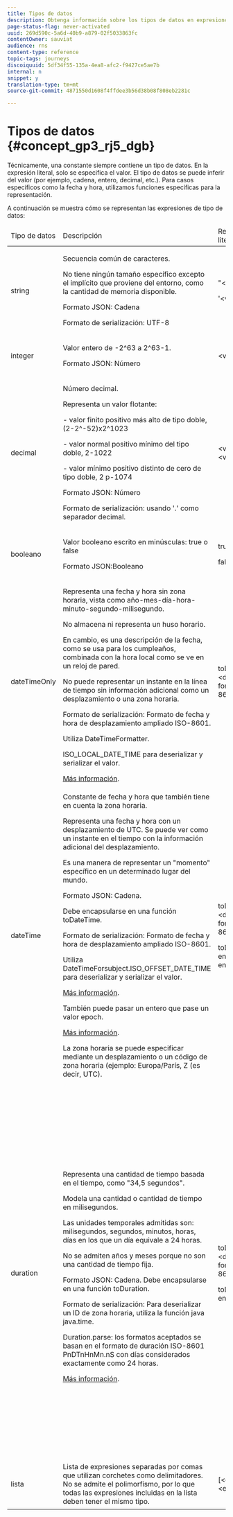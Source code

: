 ```yaml
---
title: Tipos de datos
description: Obtenga información sobre los tipos de datos en expresiones avanzadas
page-status-flag: never-activated
uuid: 269d590c-5a6d-40b9-a879-02f5033863fc
contentOwner: sauviat
audience: rns
content-type: reference
topic-tags: journeys
discoiquuid: 5df34f55-135a-4ea8-afc2-f9427ce5ae7b
internal: n
snippet: y
translation-type: tm+mt
source-git-commit: 4871550d1608f4ffdee3b56d38b08f808eb2281c

---
```



# Tipos de datos {#concept_gp3_rj5_dgb}

Técnicamente, una constante siempre contiene un tipo de datos. En la expresión literal, solo se especifica el valor. El tipo de datos se puede inferir del valor (por ejemplo, cadena, entero, decimal, etc.). Para casos específicos como la fecha y hora, utilizamos funciones específicas para la representación.

A continuación se muestra cómo se representan las expresiones de tipo de datos:

<table>
    <thead>
        <tr>
        <td>Tipo de datos</td>
        <td>Descripción</td>
        <td>Representación literal</td>
        <td>Ejemplo</td>
        </tr>
    </thead>
    <tbody>
    <tr>
        <td>string</td>
        <td><p>Secuencia común de caracteres.</p><p>No tiene ningún tamaño específico excepto el implícito que proviene del entorno, como la cantidad de memoria disponible.</p><p>Formato JSON: Cadena</p><p>Formato de serialización: UTF-8</p></td>
        <td><p>"&lt;value&gt;"</p><p>'&lt;value&gt;'</p></td>
        <td><p><pre>"hola mundo"</pre></p><p><pre>'hola mundo'</pre></p></td>
    </tr>
    <tr>
        <td>integer</td>
        <td><p>Valor entero de -2^63 a 2^63-1.</p><p>Formato JSON: Número</p></td>
        <td>&lt;valor entero&gt;</td>
        <td><p><pre>42</pre></p></td>
    </tr>
    <tr>
        <td>decimal</td>
        <td><p>Número decimal.</p><p>Representa un valor flotante:</p>
        <p>- valor finito positivo más alto de tipo doble, (2-2^-52)x2^1023</p>
        <p> - valor normal positivo mínimo del tipo doble, 2-1022</p>
        <p> - valor mínimo positivo distinto de cero de tipo doble, 2 p-1074</p><p>Formato JSON: Número</p><p>Formato de serialización: usando '.' como separador decimal.</p></td>
        <td>&lt;valor entero&gt;.&lt;valor entero&gt;</td>
        <td><p><pre>3.14</pre></p></td>
    </tr>
    <tr>
        <td>booleano</td>
        <td><p>Valor booleano escrito en minúsculas: true o false</p><p>Formato JSON:Booleano</p></td>
        <td><p>true</p><p>false</p></td>
        <td><p><pre>true</pre></p></td>
    </tr>
    <tr>
        <td>dateTimeOnly</td>
        <td><p>Representa una fecha y hora sin zona horaria, vista como año-mes-día-hora-minuto-segundo-milisegundo.</p><p>No almacena ni representa un huso horario.</p><p>En cambio, es una descripción de la fecha, como se usa para los cumpleaños, combinada con la hora local como se ve en un reloj de pared.</p><p>No puede representar un instante en la línea de tiempo sin información adicional como un desplazamiento o una zona horaria.</p><p>Formato de serialización: Formato de fecha y hora de desplazamiento ampliado ISO-8601.</p><p>Utiliza DateTimeFormatter.</p><p>ISO_LOCAL_DATE_TIME para deserializar y serializar el valor.</p> <a href="https://docs.oracle.com/javase/8/docs/api/java/time/format/DateTimeFormatter.html#ISO_LOCAL_DATE_TIME">Más información</a>.</td>
        <td><p>toDateTimeOnly("&lt;dateTimeOnly en formato ISO-8601&gt;")</p></td>
        <td></td>
    </tr>
    <tr>
        <td>dateTime</td>
        <td><p>Constante de fecha y hora que también tiene en cuenta la zona horaria.</p><p>Representa una fecha y hora con un desplazamiento de UTC. Se puede ver como un instante en el tiempo con la información adicional del desplazamiento. </p><p>Es una manera de representar un "momento" específico en un determinado lugar del mundo.</p><p>Formato JSON: Cadena.</p><p> Debe encapsularse en una función toDateTime.</p><p>
        Formato de serialización: Formato de fecha y hora de desplazamiento ampliado ISO-8601.</p><p> Utiliza DateTimeForsubject.ISO_OFFSET_DATE_TIME para deserializar y serializar el valor.</p> <a href="https://docs.oracle.com/javase/8/docs/api/java/time/format/DateTimeFormatter.html#ISO_OFFSET_DATE_TIME">Más información</a>. 
        <p>También puede pasar un entero que pase un valor epoch.</p> <a href="https://www.epochconverter.com/">Más información</a>.</p>
        <p>La zona horaria se puede especificar mediante un desplazamiento o un código de zona horaria (ejemplo: Europa/París, Z (es decir, UTC).</p></td>
        <td><p>toDateTime("&lt;dateTime en formato ISO-8601&gt;")</p>
        <p>toDateTime(&lt;valor entero de una epoch en milisegundos&gt;)</p></td>
        <td><p><pre>toDateTime("1977-04-22T06:00:00Z")</pre></p><p><pre>toDateTime</pre></p><p><pre>("2011-12-03T15:15:30Z")</pre></p><p><pre>toDateTime</pre></p><p><pre>("2011-12-03T15:15:30.123Z")</pre></p><p><pre>toDateTime</pre></p><p><pre>("2011-12-03T15:15:30.123+02:00")</pre></p>
        <p><pre>toDateTime</pre></p><p><pre>("2011-12-03T15:15:30.123-00:20")</pre></p><p><pre>toDateTime(1560762190189)</pre></p></td>
    </tr>
    <tr>
        <td>duration</td>
        <td><p>Representa una cantidad de tiempo basada en el tiempo, como "34,5 segundos".</p><p> Modela una cantidad o cantidad de tiempo en milisegundos.</p><p>Las unidades temporales admitidas son: milisegundos, segundos, minutos, horas, días en los que un día equivale a 24 horas.</p><p> No se admiten años y meses porque no son una cantidad de tiempo fija.</p><p>Formato JSON: Cadena. Debe encapsularse en una función toDuration.</p><p>Formato de serialización: Para deserializar un ID de zona horaria, utiliza la función java java.time.</p><p>Duration.parse: los formatos aceptados se basan en el formato de duración ISO-8601 PnDTnHnMn.nS con días considerados exactamente como 24 horas.</p><a href="https://docs.oracle.com/javase/8/docs/api/java/time/Duration.html#parse-java.lang.CharSequence-">Más información</a>.</td>
        <td><p>toDuration("&lt;duración en formato ISO-8601&gt;")</p><p>toDuration(&lt;duración en milisegundos&gt;)</p></td>
        <td><p><pre>toDuration("PT5S") // 5 segundos</pre></p>
        <p><pre>toDuration(500) // </pre></p>
        <p><pre>500ms</pre></p>
        <p><pre>toDuration("PT20.345S") </pre></p>
        <p><pre>— analiza como "20,345 segundos"</pre></p>
        <p><pre>toDuration("PT15M") </pre></p>
        <p><pre> — se analiza como "15 minutos"</pre></p>
        <p><pre>(donde un minuto es de 60 segundos)</pre></p>
        <p><pre>toDuration("PT10H") </pre></p>
        <p><pre>— se analiza como "10 horas"</pre></p>
        <p><pre>(donde una hora es de 3600 segundos)</pre></p>
        <p><pre>toDuration("P2D") </pre></p>
        <p><pre>— analiza como "2 días"</pre></p>
        <p><pre>(donde un día es </pre></p>
        <p><pre>24 horas u 86400 segundos)</pre></p>
        <p><pre>toDuration("P2DT3H4M") </pre></p>
        <p><pre>— analiza como</pre></p>
        <p><pre>"2 días, 3 horas y 4 minutos"</pre></p>
        <p><pre>toDuration("P-6H3M") </pre></p>
        <p><pre>— analiza como</pre></p>
        <p><pre>"-6 horas y +3 minutos"</pre></p>
        <p><pre>toDuration("-P6H3M") </pre></p>
        <p><pre>— analiza como</pre></p>
        <p><pre>"-6 horas y -3 minutos"</pre></p>
        <p><pre>toDuration("-P-6H+3M") </pre></p>
        <p><pre>— analiza como</pre></p>
        <p><pre>"+6 horas y -3 minutos"</pre></p></td>
    </tr>
    <tr>
        <td>lista</td>
        <td>Lista de expresiones separadas por comas que utilizan corchetes como delimitadores. No se admite el polimorfismo, por lo que todas las expresiones incluidas en la lista deben tener el mismo tipo.</td>
        <td>[&lt;expresión&gt;, &lt;expresión&gt;, ... ]</td>
        <td><p><pre>["value1","value2"]</pre></p><p><pre>[3,5]</pre></p><p><pre>[toDuration(500),toDuration(800)]</pre></p></td>
    </tr>
    </tbody>
</table>
